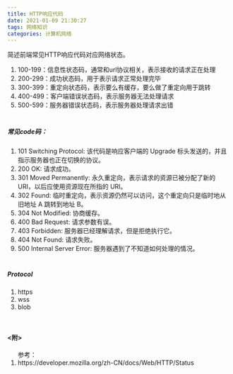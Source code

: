 ```yaml
---
title: HTTP响应代码
date: 2021-01-09 21:30:27
tags: 网络知识
categories: 计算机网络
---
```


<p>简述前端常见HTTP响应代码对应网络状态。</p>

<!-- more -->

<ol>
  <li>100-199：信息性状态码，通常和url协议相关，表示接收的请求正在处理</il>
  <li>200-299：成功状态码，用于表示请求正常处理完毕</il>
  <li>300-399：重定向状态码，表示要么有缓存，要么做了重定向用于跳转</il>
  <li>400-499：客户端错误状态码，表示服务器无法处理请求</il>
  <li>500-599：服务器错误状态码，表示服务器处理请求出错</il>
</ol>

<h5 style="margin-top: 40px;">常见code码：</h5>
<ol>
  <li>101 Switching Protocol: 该代码是响应客户端的 Upgrade 标头发送的，并且指示服务器也正在切换的协议。</li>
  <li>200 OK: 请求成功。</li>
  <li>301 Moved Permanently: 永久重定向，表示请求的资源已被分配了新的 URI，以后应使用资源现在所指的 URI。</li>
  <li>302 Found: 临时重定向，表示资源仍然可以访问，这个重定向只是临时地从旧地址 A 跳转到地址 B。</li>
  <li>304 Not Modified: 协商缓存。</li>
  <li>400 Bad Request: 请求参数有误。</li>
  <li>403 Forbidden: 服务器已经理解请求，但是拒绝执行它。</li>
  <li>404 Not Found: 请求失败。</li>
  <li>500 Internal Server Error: 服务器遇到了不知道如何处理的情况。</li>
</ol>

<h5 style="margin-top: 40px;">Protocol</h5>
<ol>
  <li>https</li>
  <li>wss</li>
  <li>blob</li>
</ol>

<h4 style="margin-top:50px;"><附></h4>
<ol>参考：
  <li>https://developer.mozilla.org/zh-CN/docs/Web/HTTP/Status</li>
</ol>
